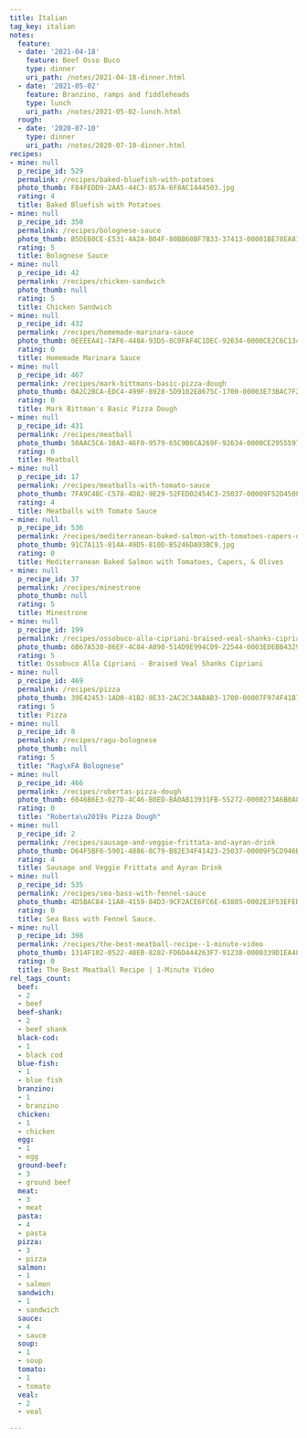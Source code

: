 ```yaml
---
title: Italian
tag_key: italian
notes:
  feature:
  - date: '2021-04-18'
    feature: Beef Osso Buco
    type: dinner
    uri_path: /notes/2021-04-18-dinner.html
  - date: '2021-05-02'
    feature: Branzino, ramps and fiddleheads
    type: lunch
    uri_path: /notes/2021-05-02-lunch.html
  rough:
  - date: '2020-07-10'
    type: dinner
    uri_path: /notes/2020-07-10-dinner.html
recipes:
- mine: null
  p_recipe_id: 529
  permalink: /recipes/baked-bluefish-with-potatoes
  photo_thumb: F84FEDD9-2AA5-44C3-857A-6F8AC1444503.jpg
  rating: 4
  title: Baked Bluefish with Potatoes
- mine: null
  p_recipe_id: 350
  permalink: /recipes/bolognese-sauce
  photo_thumb: B5DEB0CE-E531-4A2A-B04F-80BB60BF7B33-37413-00001BE78EA81623.jpg
  rating: 5
  title: Bolognese Sauce
- mine: null
  p_recipe_id: 42
  permalink: /recipes/chicken-sandwich
  photo_thumb: null
  rating: 5
  title: Chicken Sandwich
- mine: null
  p_recipe_id: 432
  permalink: /recipes/homemade-marinara-sauce
  photo_thumb: 0EEEEA41-7AF6-448A-93D5-8C0FAF4C1DEC-92634-0000CE2C6C134343.jpg
  rating: 0
  title: Homemade Marinara Sauce
- mine: null
  p_recipe_id: 467
  permalink: /recipes/mark-bittmans-basic-pizza-dough
  photo_thumb: 0A2C2BCA-EDC4-499F-8928-5D9102E8675C-1700-00003E73BAC7F29F.jpg
  rating: 0
  title: Mark Bittman's Basic Pizza Dough
- mine: null
  p_recipe_id: 431
  permalink: /recipes/meatball
  photo_thumb: 50AAC5CA-30A3-46F0-9579-65C9B6CA269F-92634-0000CE29555976E5.jpg
  rating: 0
  title: Meatball
- mine: null
  p_recipe_id: 17
  permalink: /recipes/meatballs-with-tomato-sauce
  photo_thumb: 7FA9C48C-C578-4D82-9E29-52FED02454C3-25037-00009F52D450FA19.jpg
  rating: 4
  title: Meatballs with Tomato Sauce
- mine: null
  p_recipe_id: 536
  permalink: /recipes/mediterranean-baked-salmon-with-tomatoes-capers-olives
  photo_thumb: 91C7A115-814A-49D5-810D-B5246DA93BC9.jpg
  rating: 0
  title: Mediterranean Baked Salmon with Tomatoes, Capers, & Olives
- mine: null
  p_recipe_id: 37
  permalink: /recipes/minestrone
  photo_thumb: null
  rating: 5
  title: Minestrone
- mine: null
  p_recipe_id: 199
  permalink: /recipes/ossobuco-alla-cipriani-braised-veal-shanks-cipriani
  photo_thumb: 6B67A530-86EF-4C84-A090-514D9E994C09-22544-0003EDEBB4329E41.jpg
  rating: 5
  title: Ossobuco Alla Cipriani - Braised Veal Shanks Cipriani
- mine: null
  p_recipe_id: 469
  permalink: /recipes/pizza
  photo_thumb: 39E42453-1AD0-41B2-8E33-2AC2C34ABAB3-1700-00007F974F41B7B9.jpg
  rating: 5
  title: Pizza
- mine: null
  p_recipe_id: 8
  permalink: /recipes/ragu-bolognese
  photo_thumb: null
  rating: 5
  title: "Rag\xFA Bolognese"
- mine: null
  p_recipe_id: 466
  permalink: /recipes/robertas-pizza-dough
  photo_thumb: 6046B6E3-027D-4C46-B0ED-BA0AB13931FB-55272-0000273A6B0A893C.jpg
  rating: 0
  title: "Roberta\u2019s Pizza Dough"
- mine: null
  p_recipe_id: 2
  permalink: /recipes/sausage-and-veggie-frittata-and-ayran-drink
  photo_thumb: D64F5BF6-5901-4886-8C79-B82E34F41423-25037-00009F5CD946B997.jpg
  rating: 4
  title: Sausage and Veggie Frittata and Ayran Drink
- mine: null
  p_recipe_id: 535
  permalink: /recipes/sea-bass-with-fennel-sauce
  photo_thumb: 4D5BAC84-11A0-4159-84D3-9CF2ACE6FC6E-63805-0002E3F53EFEDE7C.jpg
  rating: 0
  title: Sea Bass with Fennel Sauce.
- mine: null
  p_recipe_id: 398
  permalink: /recipes/the-best-meatball-recipe--1-minute-video
  photo_thumb: 1314F102-0522-48EB-8282-FD6D444263F7-91238-0000339D1EA48EF7.jpg
  rating: 0
  title: The Best Meatball Recipe | 1-Minute Video
rel_tags_count:
  beef:
  - 2
  - beef
  beef-shank:
  - 2
  - beef shank
  black-cod:
  - 1
  - black cod
  blue-fish:
  - 1
  - blue fish
  branzino:
  - 1
  - branzino
  chicken:
  - 1
  - chicken
  egg:
  - 1
  - egg
  ground-beef:
  - 3
  - ground beef
  meat:
  - 3
  - meat
  pasta:
  - 4
  - pasta
  pizza:
  - 3
  - pizza
  salmon:
  - 1
  - salmon
  sandwich:
  - 1
  - sandwich
  sauce:
  - 4
  - sauce
  soup:
  - 1
  - soup
  tomato:
  - 1
  - tomato
  veal:
  - 2
  - veal

---
```

